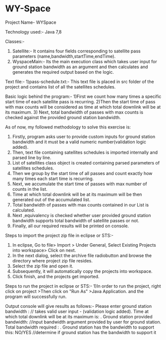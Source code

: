 # WY-Space


Project Name- WYSpace

Technology used:- Java 7,8

Classes:-
1) Satellite:- It contains four fields corresponding to satellite pass parameters (name,bandwidth,startTime,endTime).
2) WyspaceMain:- Its the main execution class which takes user input for ground station bandwidth as an argument and then calculates and generates the required output based on the logic.

Text file:-
1)pass-schedule.txt:- This text file is placed in src folder of the project and contains list of all the satellites schedules.


Basic logic behind the program:-
1)First we count how many times a specific start time of each satellite pass is recurring.
2)Then the start time of pass with max counts will be considered as time at which total downlink will be at its maximum.
3) Next, total bandwidth of passes with max counts is checked against the provided ground station bandwidth.


As of now, my followed methodology to solve this exercise is:

1) Firstly, program asks user to provide custom inputs for ground station bandwidth and it must be a valid numeric number(validation logic added).
2) Then, text file containing satellites schedules is imported internally and parsed line by line.
3) List of satellites class object is created containing parsed parameters of satellites schedules.
4) Then we group by the start time of all passes and count exactly how many times each start time is recurring.
5) Next, we accumulate the start time of passes with max number of counts in the list.
7) Time at which total downlink will be at its maximum will be then generated out of the accumulated list.
8) Total bandwidth of passes with max counts contained in our List is calculated.
9) Next ,equivalency is checked whether user provided ground station bandwidth supports total bandwidth of satellite passes or not.
10) Finally, all our required results will be printed on console.


 Steps to import the project zip file in eclipse or STS:-

1) In eclipse, Go to file> Import > Under General, Select Existing Projects into workspace> Click on next.
2) In the next dialog, select the archive file radiobutton and browse the directory where project zip file resides.
3) Select the zip file and open it.
4) Subsequently, it will automatically copy the projects into workspace. 
5) Click finish, and the projects get imported.

 Steps to run the project in eclipse or STS:-
1)In order to run the project, right click on project >Then click on "Run As" >Java Application.
  and the program will successfully run.


Output console will give results as follows:-
Please enter ground station bandwidth :    // takes valid user input   - (validation logic added).
Time at which total downlink will be at its maximum is:        .
Ground station provided bandwidth:      //input bandwidth argument provided by user for ground station.
Total bandwidth required :                                          .
Ground station has the bandwidth to support this:  NO/YES    //determine if ground station has the bandwidth to support it
